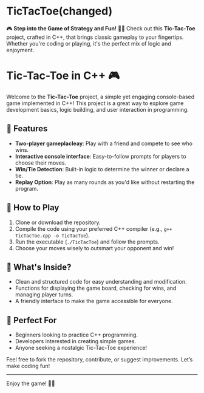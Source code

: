 # TicTacToe(changed)
🎮 **Step into the Game of Strategy and Fun!** 🧠✨   Check out this **Tic-Tac-Toe** project, crafted in C++, that brings classic gameplay to your fingertips. Whether you're coding or playing, it's the perfect mix of logic and enjoyment. 
# Tic-Tac-Toe in C++ 🎮  

Welcome to the **Tic-Tac-Toe** project, a simple yet engaging console-based game implemented in C++! This project is a great way to explore game development basics, logic building, and user interaction in programming.  

## 📝 Features  
- **Two-player gameplacleay**: Play with a friend and compete to see who wins.  
- **Interactive console interface**: Easy-to-follow prompts for players to choose their moves.  
- **Win/Tie Detection**: Built-in logic to determine the winner or declare a tie.  
- **Replay Option**: Play as many rounds as you'd like without restarting the program.  

## 🔧 How to Play  
1. Clone or download the repository.  
2. Compile the code using your preferred C++ compiler (e.g., `g++ TicTacToe.cpp -o TicTacToe`).  
3. Run the executable (`./TicTacToe`) and follow the prompts.  
4. Choose your moves wisely to outsmart your opponent and win!  

## 🚀 What's Inside?  
- Clean and structured code for easy understanding and modification.  
- Functions for displaying the game board, checking for wins, and managing player turns.  
- A friendly interface to make the game accessible for everyone.  

## 🎯 Perfect For  
- Beginners looking to practice C++ programming.  
- Developers interested in creating simple games.  
- Anyone seeking a nostalgic Tic-Tac-Toe experience!  

Feel free to fork the repository, contribute, or suggest improvements. Let’s make coding fun!  

---

Enjoy the game! 🧠✨
